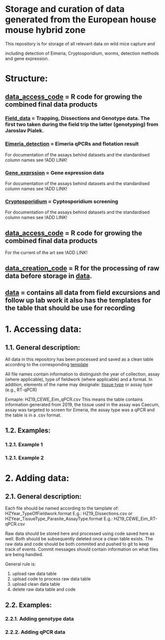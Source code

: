 # Storage and curation of data generated from the European house mouse hybrid zone

This repository is for storage of all relevant data on wild mice
capture and 

including detection of Eimeria, Cryptosporidium, worms,
detection methods and gene expression.

# Structure:

## [data_access_code](https://github.com/derele/Mouse_Eimeria_Field/tree/master/data/data_access_code) = R code for growing the combined final data products

### [Field_data](https://github.com/derele/Mouse_Eimeria_Field/tree/master/data/Field_data) = Trapping, Dissections and Genotype data. The first two taken during the field trip the latter (genotyping) from Jaroslav Pialek.

### [Eimeria_detection](https://github.com/derele/Mouse_Eimeria_Field/tree/master/data/Eimeria_detection) = Eimeria qPCRs and flotation result

For documentation of the assays behind datasets and the standardised column names see !ADD LINK!

### [Gene_exprssion](https://github.com/derele/Mouse_Eimeria_Field/tree/master/data/Gene_expression) = Gene expression data

For documentation of the assays behind datasets and the standardised column names see !ADD LINK!

### [Cryptosporidium](https://github.com/derele/Mouse_Eimeria_Field/tree/master/data/Cryptosporidium) = Cyptosporidium screening

For documentation of the assays behind datasets and the standardised column names see !ADD LINK!

## [data_access_code](https://github.com/derele/Mouse_Eimeria_Field/tree/master/data/data_access_code) = R code for growing the combined final data products

For the current of the art see !ADD LINK!

## [data_creation_code](https://github.com/derele/Mouse_Eimeria_Field/tree/master/data/data_creation_code) = R for the processing of raw data before storage in [data](https://github.com/derele/Mouse_Eimeria_Field/tree/master/data).

## [data](https://github.com/derele/Mouse_Eimeria_Field/tree/master/data) = contains all data from field excursions and follow up lab work it also has the templates for the table that should be use for recording 


# 1. Accessing data:
## 1.1. General description:

All data in this repository has been processed and saved as a clean
table according to the corresponding
[template](https://github.com/derele/Mouse_Eimeria_Field/tree/master/data/Templates)

All file names contain information to distinguish the year of
collection, assay (where applicable), type of fieldwork (where
applicable) and a format.  In addition, elements of the name may
designate: [tissue
type](https://github.com/derele/Mouse_Eimeria_Field/tree/master/Tissue_labels.csv)
or assay type (e.g., RT-qPCR)

Exmaple: HZ19_CEWE_Eim_qPCR.csv This means the table contains
information generated from 2019, the tissue used in the assay was
Caecum, assay was targeted to screen for Eimeria, the assay type was a
qPCR and the table is in a .csv format.

## 1.2. Examples:
### 1.2.1. Example 1 

### 1.2.1. Example 2 

# 2. Adding data:
## 2.1. General description:
Each file should be named according to the tamplate of:
HZYear_TypeOfFieldwork.format
E.g.: HZ19_Dissections.csv
or
HZYear_TissueType_Parasite_AssayType.format
E.g.: HZ19_CEWE_Eim_RT-qPCR.csv

Raw data should be stored here and processed using code saved here as well. Both should be subsequently deleted once a clean table exists. The raw data and code should be both commited and pushed to git to keep track of events. Commit messages should contain information on what files are being handled.

General rule is:
1. upload raw data table
2. upload code to process raw data table
3. upload clean data table
4. delete raw data table and code

## 2.2. Examples:
### 2.2.1. Adding genotype data

### 2.2.2. Adding qPCR data
